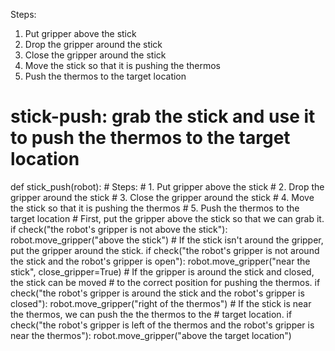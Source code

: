 

Steps:
  1. Put gripper above the stick
  2. Drop the gripper around the stick
  3. Close the gripper around the stick
  4. Move the stick so that it is pushing the thermos
  5. Push the thermos to the target location
 

# stick-push: grab the stick and use it to push the thermos to the target location
def stick_push(robot):
    # Steps:
    #  1. Put gripper above the stick
    #  2. Drop the gripper around the stick
    #  3. Close the gripper around the stick
    #  4. Move the stick so that it is pushing the thermos
    #  5. Push the thermos to the target location
    # First, put the gripper above the stick so that we can grab it.
    if check("the robot's gripper is not above the stick"):
        robot.move_gripper("above the stick")
    # If the stick isn't around the gripper, put the gripper around the stick.
    if check("the robot's gripper is not around the stick and the robot's gripper is open"):
        robot.move_gripper("near the stick", close_gripper=True)
    # If the gripper is around the stick and closed, the stick can be moved 
    # to the correct position for pushing the thermos.
    if check("the robot's gripper is around the stick and the robot's gripper is closed"):
        robot.move_gripper("right of the thermos")
    # If the stick is near the thermos, we can push the the thermos to the
    # target location.
    if check("the robot's gripper is left of the thermos and the robot's gripper is near the thermos"):
        robot.move_gripper("above the target location")